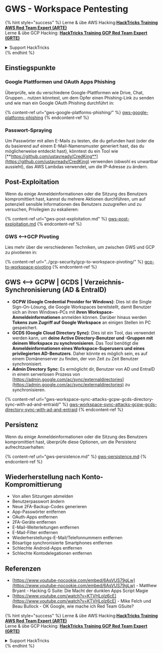 # GWS - Workspace Pentesting

{% hint style="success" %}
Lerne & übe AWS Hacking:<img src="../../.gitbook/assets/image (1).png" alt="" data-size="line">[**HackTricks Training AWS Red Team Expert (ARTE)**](https://training.hacktricks.xyz/courses/arte)<img src="../../.gitbook/assets/image (1).png" alt="" data-size="line">\
Lerne & übe GCP Hacking: <img src="../../.gitbook/assets/image (2).png" alt="" data-size="line">[**HackTricks Training GCP Red Team Expert (GRTE)**<img src="../../.gitbook/assets/image (2).png" alt="" data-size="line">](https://training.hacktricks.xyz/courses/grte)

<details>

<summary>Support HackTricks</summary>

* Überprüfe die [**Abonnementpläne**](https://github.com/sponsors/carlospolop)!
* **Tritt der** 💬 [**Discord-Gruppe**](https://discord.gg/hRep4RUj7f) oder der [**Telegram-Gruppe**](https://t.me/peass) bei oder **folge** uns auf **Twitter** 🐦 [**@hacktricks\_live**](https://twitter.com/hacktricks\_live)**.**
* **Teile Hacking-Tricks, indem du PRs zu den** [**HackTricks**](https://github.com/carlospolop/hacktricks) und [**HackTricks Cloud**](https://github.com/carlospolop/hacktricks-cloud) GitHub-Repos einreichst.

</details>
{% endhint %}

## Einstiegspunkte

### Google Plattformen und OAuth Apps Phishing

Überprüfe, wie du verschiedene Google-Plattformen wie Drive, Chat, Gruppen... nutzen könntest, um dem Opfer einen Phishing-Link zu senden und wie man ein Google OAuth Phishing durchführt in:

{% content-ref url="gws-google-platforms-phishing/" %}
[gws-google-platforms-phishing](gws-google-platforms-phishing/)
{% endcontent-ref %}

### Passwort-Spraying

Um Passwörter mit allen E-Mails zu testen, die du gefunden hast (oder die du basierend auf einem E-Mail-Namensmuster generiert hast, das du möglicherweise entdeckt hast), könntest du ein Tool wie [**https://github.com/ustayready/CredKing**](https://github.com/ustayready/CredKing) verwenden (obwohl es unwartbar aussieht), das AWS Lambdas verwendet, um die IP-Adresse zu ändern.

## Post-Exploitation

Wenn du einige Anmeldeinformationen oder die Sitzung des Benutzers kompromittiert hast, kannst du mehrere Aktionen durchführen, um auf potenziell sensible Informationen des Benutzers zuzugreifen und zu versuchen, Privilegien zu eskalieren:

{% content-ref url="gws-post-exploitation.md" %}
[gws-post-exploitation.md](gws-post-exploitation.md)
{% endcontent-ref %}

### GWS <-->GCP Pivoting

Lies mehr über die verschiedenen Techniken, um zwischen GWS und GCP zu pivotieren in:

{% content-ref url="../gcp-security/gcp-to-workspace-pivoting/" %}
[gcp-to-workspace-pivoting](../gcp-security/gcp-to-workspace-pivoting/)
{% endcontent-ref %}

## GWS <--> GCPW | GCDS | Verzeichnis-Synchronisierung (AD & EntraID)

* **GCPW (Google Credential Provider for Windows)**: Dies ist die Single Sign-On-Lösung, die Google Workspaces bereitstellt, damit Benutzer sich an ihren Windows-PCs mit **ihren Workspace-Anmeldeinformationen** anmelden können. Darüber hinaus werden **Tokens zum Zugriff auf Google Workspace** an einigen Stellen im PC gespeichert.
* **GCDS (Google Cloud Directory Sync)**: Dies ist ein Tool, das verwendet werden kann, um **deine Active Directory-Benutzer und -Gruppen mit deinem Workspace zu synchronisieren**. Das Tool benötigt die **Anmeldeinformationen eines Workspace-Superusers und eines privilegierten AD-Benutzers**. Daher könnte es möglich sein, es auf einem Domänenserver zu finden, der von Zeit zu Zeit Benutzer synchronisiert.
* **Admin Directory Sync**: Es ermöglicht dir, Benutzer von AD und EntraID in einem serverlosen Prozess von [https://admin.google.com/ac/sync/externaldirectories](https://admin.google.com/ac/sync/externaldirectories) zu synchronisieren.

{% content-ref url="gws-workspace-sync-attacks-gcpw-gcds-directory-sync-with-ad-and-entraid/" %}
[gws-workspace-sync-attacks-gcpw-gcds-directory-sync-with-ad-and-entraid](gws-workspace-sync-attacks-gcpw-gcds-directory-sync-with-ad-and-entraid/)
{% endcontent-ref %}

## Persistenz

Wenn du einige Anmeldeinformationen oder die Sitzung des Benutzers kompromittiert hast, überprüfe diese Optionen, um die Persistenz aufrechtzuerhalten:

{% content-ref url="gws-persistence.md" %}
[gws-persistence.md](gws-persistence.md)
{% endcontent-ref %}

## Wiederherstellung nach Konto-Kompromittierung

* Von allen Sitzungen abmelden
* Benutzerpasswort ändern
* Neue 2FA-Backup-Codes generieren
* App-Passwörter entfernen
* OAuth-Apps entfernen
* 2FA-Geräte entfernen
* E-Mail-Weiterleitungen entfernen
* E-Mail-Filter entfernen
* Wiederherstellungs-E-Mail/Telefonnummern entfernen
* Bösartige synchronisierte Smartphones entfernen
* Schlechte Android-Apps entfernen
* Schlechte Kontodelegationen entfernen

## Referenzen

* [https://www.youtube-nocookie.com/embed/6AsVUS79gLw](https://www.youtube-nocookie.com/embed/6AsVUS79gLw) - Matthew Bryant - Hacking G Suite: Die Macht der dunklen Apps Script Magie
* [https://www.youtube.com/watch?v=KTVHLolz6cE](https://www.youtube.com/watch?v=KTVHLolz6cE) - Mike Felch und Beau Bullock - OK Google, wie mache ich Red Team GSuite?

{% hint style="success" %}
Lerne & übe AWS Hacking:<img src="../../.gitbook/assets/image (1).png" alt="" data-size="line">[**HackTricks Training AWS Red Team Expert (ARTE)**](https://training.hacktricks.xyz/courses/arte)<img src="../../.gitbook/assets/image (1).png" alt="" data-size="line">\
Lerne & übe GCP Hacking: <img src="../../.gitbook/assets/image (2).png" alt="" data-size="line">[**HackTricks Training GCP Red Team Expert (GRTE)**<img src="../../.gitbook/assets/image (2).png" alt="" data-size="line">](https://training.hacktricks.xyz/courses/grte)

<details>

<summary>Support HackTricks</summary>

* Überprüfe die [**Abonnementpläne**](https://github.com/sponsors/carlospolop)!
* **Tritt der** 💬 [**Discord-Gruppe**](https://discord.gg/hRep4RUj7f) oder der [**Telegram-Gruppe**](https://t.me/peass) bei oder **folge** uns auf **Twitter** 🐦 [**@hacktricks\_live**](https://twitter.com/hacktricks\_live)**.**
* **Teile Hacking-Tricks, indem du PRs zu den** [**HackTricks**](https://github.com/carlospolop/hacktricks) und [**HackTricks Cloud**](https://github.com/carlospolop/hacktricks-cloud) GitHub-Repos einreichst.

</details>
{% endhint %}
